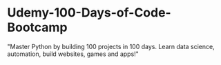 # Udemy-100-Days-of-Code-Bootcamp
"Master Python by building 100 projects in 100 days. Learn data science, automation, build websites, games and apps!"
